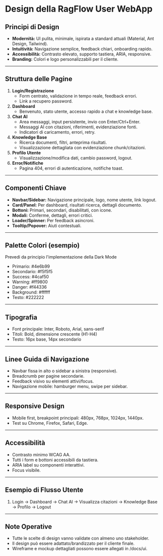 # Design della RagFlow User WebApp

## Principi di Design

- **Modernità:** UI pulita, minimale, ispirata a standard attuali (Material, Ant Design, Tailwind).
- **Intuitività:** Navigazione semplice, feedback chiari, onboarding rapido.
- **Accessibilità:** Contrasto elevato, supporto tastiera, ARIA, responsive.
- **Branding:** Colori e logo personalizzabili per il cliente.

---

## Struttura delle Pagine

1. **Login/Registrazione**
   - Form centrato, validazione in tempo reale, feedback errori.
   - Link a recupero password.
2. **Dashboard**
   - Benvenuto, stato utente, accesso rapido a chat e knowledge base.
3. **Chat AI**
   - Area messaggi, input persistente, invio con Enter/Ctrl+Enter.
   - Messaggi AI con citazioni, riferimenti, evidenziazione fonti.
   - Indicatori di caricamento, errori, retry.
4. **Knowledge Base**
   - Ricerca documenti, filtri, anteprima risultati.
   - Visualizzazione dettagliata con evidenziazione chunk/citazioni.
5. **Profilo Utente**
   - Visualizzazione/modifica dati, cambio password, logout.
6. **Error/Notifiche**
   - Pagina 404, errori di autenticazione, notifiche toast.

---

## Componenti Chiave

- **Navbar/Sidebar:** Navigazione principale, logo, nome utente, link logout.
- **Card/Panel:** Per dashboard, risultati ricerca, dettagli documento.
- **Bottoni:** Primari, secondari, disabilitati, con icone.
- **Modali:** Conferme, dettagli, errori critici.
- **Loader/Spinner:** Per feedback asincroni.
- **Tooltip/Popover:** Aiuti contestuali.

---

## Palette Colori (esempio)

Prevedi da principio l'implementazione della Dark Mode

- Primario: #4e6b99
- Secondario: #f5f5f5
- Success: #4caf50
- Warning: #ff9800
- Danger: #f44336
- Background: #ffffff
- Testo: #222222

---

## Tipografia

- Font principale: Inter, Roboto, Arial, sans-serif
- Titoli: Bold, dimensione crescente (H1-H4)
- Testo: 16px base, 14px secondario

---

## Linee Guida di Navigazione

- Navbar fissa in alto o sidebar a sinistra (responsive).
- Breadcrumb per pagine secondarie.
- Feedback visivo su elementi attivi/focus.
- Navigazione mobile: hamburger menu, swipe per sidebar.

---

## Responsive Design

- Mobile first, breakpoint principali: 480px, 768px, 1024px, 1440px.
- Test su Chrome, Firefox, Safari, Edge.

---

## Accessibilità

- Contrasto minimo WCAG AA.
- Tutti i form e bottoni accessibili da tastiera.
- ARIA label su componenti interattivi.
- Focus visibile.

---

## Esempio di Flusso Utente

1. Login → Dashboard → Chat AI → Visualizza citazioni → Knowledge Base → Profilo → Logout

---

## Note Operative

- Tutte le scelte di design vanno validate con almeno uno stakeholder.
- Il design può essere adattato/brandizzato per il cliente finale.
- Wireframe e mockup dettagliati possono essere allegati in /docs/ui.
